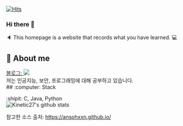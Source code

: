 [![Hits](https://hits.seeyoufarm.com/api/count/incr/badge.svg?url=https%3A%2F%2Fgithub.com%2Flupinus00%2Fhit-counter&count_bg=%2356D3FF&title_bg=%239C8A8A&icon=gnubash.svg&icon_color=%23D7CDCD&title=visitor&edge_flat=false)](https://hits.seeyoufarm.com)
### Hi there 👋
:speaker: This homepage is a website that records what you have learned. :computer:

## :whale: About me
<a href="https://lupinus00.github.io/">
    블로그: <img src = "https://img.shields.io/badge/MY%20BLOG-yellow?&style=flat&logo=github&logoColor=black" style="height : auto; margin-right : 2px;"/>
</a>
<br>
저는 인공지능, 보안, 프로그래밍에 대해 공부하고 있습니다.
<br>
## :computer: Stack


:shipit: C, Java, Python
<br>
![Kinetic27's github stats](https://github-readme-stats.vercel.app/api?username=lupinus00&show_icons=true)

참고한 소스 출처: https://ansohxxn.github.io/ 
